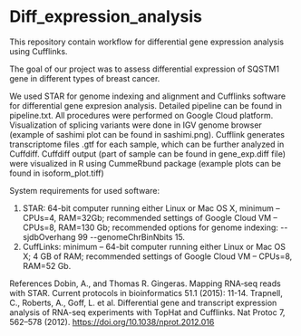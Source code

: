 # Diff_expression_analysis
This repository contain workflow for differential gene expression analysis using Cufflinks.

The goal of our project was to assess differential expression of SQSTM1 gene in different types of breast cancer.

We used STAR for genome indexing and alignment and Cufflinks software for differential gene expresion analysis. Detailed pipeline can be found in pipeline.txt. All procedures were performed on Google Cloud platform. Visualization of splicing variants were done in IGV genome browser (example of sashimi plot can be found in sashimi.png). Cufflink generates transcriptome files .gtf for each sample, which can be further analyzed in Cuffdiff. Cuffdiff output (part of sample can be found in gene_exp.diff file) were visualized in R using CummeRbund package (example plots can be found in isoform_plot.tiff)

System requirements for used software:
1. STAR: 64-bit computer running either Linux or Mac OS X, minimum – CPUs=4, RAM=32Gb; recommended settings of Google Cloud VM – CPUs=8, RAM=130 Gb; recommended options for genome indexing: --sjdbOverhang 99 --genomeChrBinNbits 15. 
2. CuffLinks: minimum – 64-bit computer running either Linux or Mac OS X; 4 GB of RAM; recommended settings of Google Cloud VM – CPUs=8, RAM=52 Gb.


References
Dobin, A., and Thomas R. Gingeras. Mapping RNA‐seq reads with STAR. Current protocols in bioinformatics 51.1 (2015): 11-14. 
Trapnell, C., Roberts, A., Goff, L. et al. Differential gene and transcript expression analysis of RNA-seq experiments with TopHat and Cufflinks. Nat Protoc 7, 562–578 (2012). https://doi.org/10.1038/nprot.2012.016
